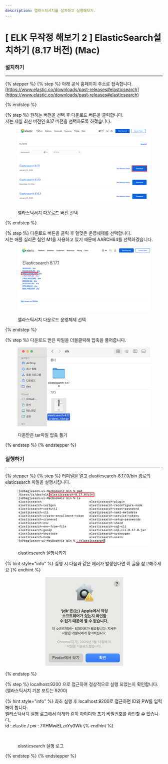```yaml
---
description: 엘라스틱서치를 설치하고 실행해보기.
---
```


# \[ ELK 무작정 해보기 2 ] ElasticSearch설치하기 (8.17 버전) (Mac)

### 설치하기

***

{% stepper %}
{% step %}
아래 공식 홈페이지 주소로 접속합니다.\
[https://www.elastic.co/downloads/past-releases#elasticsearch](https://www.elastic.co/downloads/past-releases#elasticsearch)


{% endstep %}

{% step %}
원하는 버전을 선택 후 다운로드 버튼을 클릭합니다.\
저는 제일 최신 버전인 8.17 버전을 선택하도록 하겠습니다.

<div data-full-width="false"><figure><img src="../.gitbook/assets/es_download (1).png" alt=""><figcaption><p>엘라스틱서치 다운로드 버전 선택</p></figcaption></figure></div>


{% endstep %}

{% step %}
다운로드 버튼을 클릭 후 알맞은 운영체제를 선택합니다.\
저는 애플 실리콘 칩인 M1을 사용하고 있기 때문에 AARCH64를 선택하겠습니다.

<figure><img src="../.gitbook/assets/es_download2.png" alt=""><figcaption><p>엘라스틱서치 다운로드 운영체제 선택</p></figcaption></figure>


{% endstep %}

{% step %}
다운로드 받은 파일을 더블클릭해 압축을 풀어줍니다.

<figure><img src="../.gitbook/assets/es_download3.png" alt=""><figcaption><p>다운받은 tar파일 압축 풀기</p></figcaption></figure>
{% endstep %}
{% endstepper %}



### 실행하기

***

{% stepper %}
{% step %}
터미널을 열고 elasticsearch-8.17.0/bin 경로의 elaticsearch 파일을 실행시킵니다.

<div data-full-width="false"><figure><img src="../.gitbook/assets/es_terminal.png" alt=""><figcaption><p>elasticsearch 실행시키기</p></figcaption></figure></div>



{% hint style="info" %}
실행 시 다음과 같은 에러가 발생한다면 이 글을 참고해주세요
{% endhint %}

<div align="center" data-full-width="true"><figure><img src="../.gitbook/assets/image (3).png" alt="" width="249"><figcaption></figcaption></figure></div>


{% endstep %}

{% step %}
localhost:9200 으로 접근하여 정상적으로 실행 되었는지 확인합니다.\
(엘라스틱서치 기본 포트는 9200)

{% hint style="info" %}
최초 실행 후 localhost:9200로 접근하면 ID와 PW를 입력해야 합니다. \
엘라스틱서치 실행 로그에서 아래와 같이 아이디와 초기 비밀번호를 확인할 수 있습니다.\
id : elastic / pw : 7XHMwiELzoYy0Wk
{% endhint %}

<figure><img src="../.gitbook/assets/스크린샷 2025-02-10 오후 9.35.26.png" alt=""><figcaption><p>elasticsearch 실행 로그</p></figcaption></figure>




{% endstep %}
{% endstepper %}















